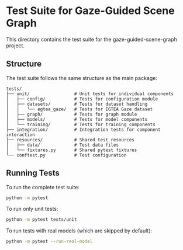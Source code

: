 # Test Suite for Gaze-Guided Scene Graph

This directory contains the test suite for the gaze-guided-scene-graph project.

## Structure

The test suite follows the same structure as the main package:

```
tests/
├── unit/                 # Unit tests for individual components
│   ├── config/           # Tests for configuration module
│   ├── datasets/         # Tests for dataset handling
│   │   └── egtea_gaze/   # Tests for EGTEA Gaze dataset
│   ├── graph/            # Tests for graph module
│   ├── models/           # Tests for model components
│   └── training/         # Tests for training components
├── integration/          # Integration tests for component interaction
├── resources/            # Shared test resources
│   ├── data/             # Test data files
│   └── fixtures.py       # Shared pytest fixtures
└── conftest.py           # Test configuration
```

## Running Tests

To run the complete test suite:

```bash
python -m pytest
```

To run only unit tests:

```bash
python -m pytest tests/unit
```

To run tests with real models (which are skipped by default):

```bash
python -m pytest --run-real-model
``` 